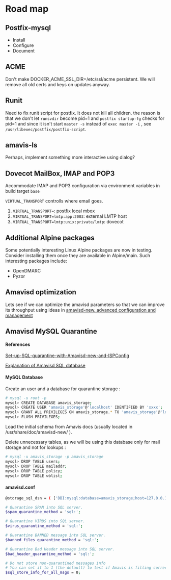 # Road map

## Postfix-mysql

- Install
- Configure
- Document

## ACME

Don't make DOCKER_ACME_SSL_DIR=/etc/ssl/acme persistent. We will remove all old certs and keys on updates anyway.

## Runit

Need to fix runit script for postfix. It does not kill all children.
the reason is that we don't let `runsvdir` become pid=1 and `postfix startup-fg`
checks for pid=1 and since it isn't start `master -s` instead of `exec master -i`
, see `/usr/libexec/postfix/postfix-script`.

## amavis-ls

Perhaps, implement something more interactive using dialog?

## Dovecot MailBox, IMAP and POP3

Accommodate IMAP and POP3 configuration via environment variables in build target `base`

`VIRTUAL_TRANSPORT` controlls where email goes.

1. `VIRTUAL_TRANSPORT=`: postfix local mbox
2. `VIRTUAL_TRANSPORT=lmtp:app:2003`: external LMTP host
3. `VIRTUAL_TRANSPORT=lmtp:unix:private/lmtp`: dovecot

## Additional Alpine packages

Some potentially interesting Linux Alpine packages are now in testing.
Consider installing them once they are available in Alpine/main.
Such interesting packages include:

- OpenDMARC
- Pyzor

## Amavisd optimization

Lets see if we can optimize the amavisd parameters so that we can improve
its throughput using ideas in [amavisd-new, advanced configuration and management](https://www.ijs.si/software/amavisd/amavisd-new-magdeburg-20050519.pdf)

## Amavisd MySQL Quarantine

#### References

[Set-up-SQL-quarantine-with-Amavisd-new-and-ISPConfig](https://uname.pingveno.net/blog/index.php/post/2015/12/05/Set-up-SQL-quarantine-with-Amavisd-new-and-ISPConfig)

[Explanation of Amavisd SQL database](https://docs.iredmail.org/amavisd.sql.db.html)

#### MySQL Database

Create an user and a database for quarantine storage :

```bash
# mysql -u root -p
mysql> CREATE DATABASE amavis_storage;
mysql> CREATE USER 'amavis_storage'@'localhost' IDENTIFIED BY 'xxxx';
mysql> GRANT ALL PRIVILEGES ON amavis_storage.* TO 'amavis_storage'@'localhost';
mysql> FLUSH PRIVILEGES;
```
Load the initial schema from Amavis docs (usually located in /usr/share/doc/amavisd-new/ ).

Delete unnecessary tables, as we will be using this database only for mail storage and not for lookups :
```bash
# mysql -u amavis_storage -p amavis_storage
mysql> DROP TABLE users;
mysql> DROP TABLE mailaddr;
mysql> DROP TABLE policy;
mysql> DROP TABLE wblist;
```

#### amavisd.conf

```bash
@storage_sql_dsn = ( ['DBI:mysql:database=amavis_storage;host=127.0.0.1;port=3306', 'amavis_storage', 'xxxx'] );  # none, same, or separate database

# Quarantine SPAM into SQL server.
$spam_quarantine_method = 'sql:';

# Quarantine VIRUS into SQL server.
$virus_quarantine_method = 'sql:';

# Quarantine BANNED message into SQL server.
$banned_files_quarantine_method = 'sql:';

# Quarantine Bad Header message into SQL server.
$bad_header_quarantine_method = 'sql:';

# Do not store non-quarantined messages info
# You can set it to 1 (the default) to test if Amavis is filling correctly the tables maddr, msgs, and msgcrpt
$sql_store_info_for_all_msgs = 0;
```
